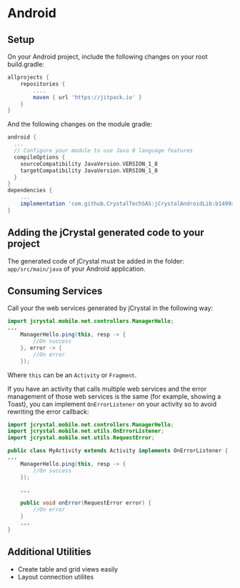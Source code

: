 # Android

## Setup

On your Android project, include the following changes on your root build.gradle:
```gradle
allprojects {
    repositories {
		....
		maven { url 'https://jitpack.io' }
	}
}
```

And the following changes on the module gradle:
```gradle
android {
  ...
  // Configure your module to use Java 8 language features
  compileOptions {
    sourceCompatibility JavaVersion.VERSION_1_8
    targetCompatibility JavaVersion.VERSION_1_8
  }
}
dependencies {
    ...
    implementation 'com.github.CrystalTechSAS:jCrystalAndroidLib:b1499a6f2b'
}
```

## Adding the jCrystal generated code to your project
The generated code of jCrystal must be added in the folder: `app/src/main/java` of your Android application. 

## Consuming Services
Call your the web services generated by jCrystal in the following way:

```java
import jcrystal.mobile.net.controllers.ManagerHello;
...
    ManagerHello.ping(this, resp -> {
      	//On success
    }, error -> {
		//On error
	});

```

Where `this` can be an `Activity` or `Fragment`.

If you have an activity that calls multiple web services and the error management of those web services is the same (for example, showing a Toast), you can implement `OnErrorListener` on your activity so to avoid rewriting the error callback: 

```java
import jcrystal.mobile.net.controllers.ManagerHello;
import jcrystal.mobile.net.utils.OnErrorListener;
import jcrystal.mobile.net.utils.RequestError;

public class MyActivity extends Activity implements OnErrorListener {
...
    ManagerHello.ping(this, resp -> {
      	//On success
    });

	...

	public void onError(RequestError error) {
		//On error
    }
	...
}
```

## Additional Utilities

- Create table and grid views easily
- Layout connection utilites